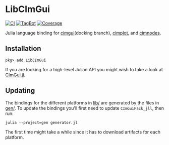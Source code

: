 # LibCImGui

[![CI](https://github.com/JuliaImGui/LibCImGui.jl/actions/workflows/ci.yml/badge.svg)](https://github.com/JuliaImGui/LibCImGui.jl/actions/workflows/ci.yml)
[![TagBot](https://github.com/JuliaImGui/LibCImGui.jl/actions/workflows/TagBot.yml/badge.svg)](https://github.com/JuliaImGui/LibCImGui.jl/actions/workflows/TagBot.yml)
[![Coverage](https://codecov.io/gh/JuliaImGui/LibCImGui.jl/branch/master/graph/badge.svg)](https://codecov.io/gh/JuliaImGui/LibCImGui.jl)

Julia language binding for [cimgui](https://github.com/cimgui/cimgui)(docking branch), [cimplot](https://github.com/cimgui/cimplot), and [cimnodes](https://github.com/cimgui/cimnodes).

## Installation
```
pkg> add LibCImGui
```

If you are looking for a high-level Julian API you might wish to take a look at [CImGui.jl](https://github.com/Gnimuc/CImGui.jl).

## Updating
The bindings for the different platforms in [lib/](lib/) are generated by the
files in [gen/](gen/). To update the bindings you'll first need to update
`CImGuiPack_jll`, then run:
```
julia --project=gen generator.jl
```

The first time might take a while since it has to download artifacts for each
platform.
